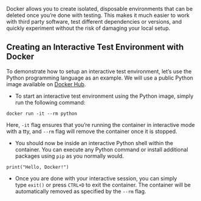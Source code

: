 Docker allows you to create isolated, disposable environments that can be deleted once you’re done with testing. This makes it much easier to work with third party software, test different dependencies or versions, and quickly experiment without the risk of damaging your local setup.

## Creating an Interactive Test Environment with Docker

To demonstrate how to setup an interactive test environment, let’s use the Python programming language as an example. We will use a public Python image available on [Docker Hub](https://hub.docker.com/_/python).

- To start an interactive test environment using the Python image, simply run the following command:

```
docker run -it --rm python
```

Here, `-it` flag ensures that you’re running the container in interactive mode with a tty, and `--rm` flag will remove the container once it is stopped.

- You should now be inside an interactive Python shell within the container. You can execute any Python command or install additional packages using `pip` as you normally would.

```
print("Hello, Docker!")
```

- Once you are done with your interactive session, you can simply type `exit()` or press `CTRL+D` to exit the container. The container will be automatically removed as specified by the `--rm` flag.